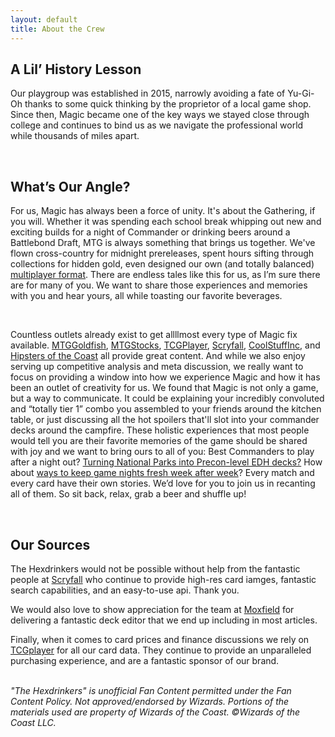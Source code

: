 ```yaml
---
layout: default
title: About the Crew
---
```


<div class="row">
    <div class="col-md-2"></div>
    <div class="col-md-8">
        <div id="about-content">
            <h2>A Lil’ History Lesson</h2>
            <p>Our playgroup was established in 2015, narrowly avoiding a fate of Yu-Gi-Oh thanks to some quick thinking by the proprietor of a local game shop. Since then, Magic became one of the key ways we stayed close through college and continues to bind us as we navigate the professional world while thousands of miles apart.</p> 
            <br />
            <h2>What’s Our Angle?</h2>
            <p>For us, Magic has always been a force of unity. It's about the Gathering, if you will. Whether it was spending each school break whipping out new and exciting builds for a night of Commander or drinking beers around a Battlebond Draft, MTG is always something that brings us together. We've flown cross-country for midnight prereleases, spent hours sifting through collections for hidden gold, even designed our own (and totally balanced) <a href="https://open.spotify.com/episode/41xSSEWMbwlZ6boGUtbKHB?si=bda5d54e7a9d42fa" target="_blank">multiplayer format</a>. There are endless tales like this for us, as I’m sure there are for many of you. We want to share those experiences and memories with you and hear yours, all while toasting our favorite beverages.</p> 
            <br />
            <p>Countless outlets already exist to get allllmost every type of Magic fix available.
                <a href="https://www.mtggoldfish.com/" target="_blank">MTGGoldfish</a>,
                <a href="https://www.mtgstocks.com/news" target="_blank">MTGStocks</a>,
                <a href="https://www.tcgplayer.com/" target="_blank">TCGPlayer</a>,
                <a href="https://scryfall.com/" target="_blank">Scryfall</a>,
                <a href="https://www.coolstuffinc.com/" target="_blank">CoolStuffInc</a>, and
                <a href="https://www.hipstersofthecoast.com/" target="_blank">Hipsters of the Coast</a> 
            all provide great content. And while we also enjoy serving up competitive analysis and meta discussion, we really want to focus on providing a window into how we experience Magic and how it has been an outlet of creativity for us. We found that Magic is not only a game, but a way to communicate. It could be explaining your incredibly convoluted and “totally tier 1” combo you assembled to your friends around the kitchen table, or just discussing all the hot spoilers that'll slot into your commander decks around the campfire. These holistic experiences that most people would tell you are their favorite memories of the game should be shared with joy and we want to bring ours to all of you: Best Commanders to play after a night out? <a href="https://open.spotify.com/episode/5VCF9dja3Db4lIoco79DTm?si=876d5400448c4b71" target="_blank">Turning National Parks into Precon-level EDH decks?</a> How about <a href="https://hexdrinkers.com/podcast/2021/10/18/pod45" target="_blank">ways to keep game nights fresh week after week</a>? Every match and every card have their own stories. We’d love for you to join us in recanting all of them. So sit back, relax, grab a beer and shuffle up!</p>
            <br />
            <h2>Our Sources</h2>
            <p>The Hexdrinkers would not be possible without help from the fantastic people at <a href="https://scryfall.com/" target="_blank">Scryfall</a> who continue to provide high-res card iamges, fantastic search capabilities, and an easy-to-use api. Thank you.</p>
            <p>We would also love to show appreciation for the team at <a href="https://www.moxfield.com/users/The_Hexdrinkers" target="_blank">Moxfield</a> for delivering a fantastic deck editor that we end up including in most articles.</p>
            <p>Finally, when it comes to card prices and finance discussions we rely on <a href="{{site.data.affiliates[0].link}}">TCGplayer</a> for all our card data. They continue to provide an unparalleled purchasing experience, and are a fantastic sponsor of our brand.</p>
            <br />
            <i>"The Hexdrinkers" is unofficial Fan Content permitted under the Fan Content Policy. Not approved/endorsed by Wizards. Portions of the materials used are property of Wizards of the Coast. ©Wizards of the Coast LLC.</i>
        </div>
    </div>
</div>
